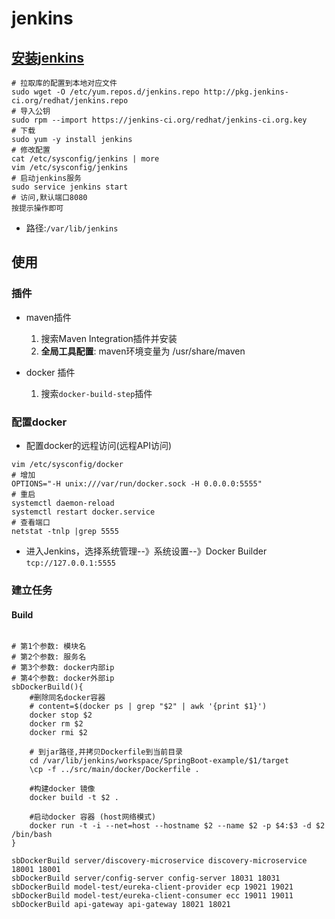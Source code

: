 # jenkins
## [安装jenkins](https://segmentfault.com/a/1190000007086764)
```
# 拉取库的配置到本地对应文件
sudo wget -O /etc/yum.repos.d/jenkins.repo http://pkg.jenkins-ci.org/redhat/jenkins.repo
# 导入公钥
sudo rpm --import https://jenkins-ci.org/redhat/jenkins-ci.org.key
# 下载
sudo yum -y install jenkins
# 修改配置
cat /etc/sysconfig/jenkins | more
vim /etc/sysconfig/jenkins
# 启动jenkins服务  
sudo service jenkins start 
# 访问,默认端口8080
按提示操作即可
```
- 路径:`/var/lib/jenkins`

## 使用
### 插件
- maven插件
    1. 搜索Maven Integration插件并安装
    2. **全局工具配置**: maven环境变量为 /usr/share/maven
    
- docker 插件
    1. 搜索`docker-build-step`插件
    
### 配置docker
- 配置docker的远程访问(远程API访问)
```
vim /etc/sysconfig/docker
# 增加
OPTIONS="-H unix:///var/run/docker.sock -H 0.0.0.0:5555"
# 重启
systemctl daemon-reload  
systemctl restart docker.service 
# 查看端口
netstat -tnlp |grep 5555  
```
- 进入Jenkins，选择系统管理--》系统设置--》Docker Builder
`tcp://127.0.0.1:5555`
### 建立任务
#### Build
```

# 第1个参数: 模块名
# 第2个参数: 服务名
# 第3个参数: docker内部ip
# 第4个参数: docker外部ip
sbDockerBuild(){
	#删除同名docker容器
	# content=$(docker ps | grep "$2" | awk '{print $1}')
	docker stop $2
	docker rm $2
	docker rmi $2

	# 到jar路径,并拷贝Dockerfile到当前目录
	cd /var/lib/jenkins/workspace/SpringBoot-example/$1/target
	\cp -f ../src/main/docker/Dockerfile .

	#构建docker 镜像
	docker build -t $2 .

	#启动docker 容器 (host网络模式)
	docker run -t -i --net=host --hostname $2 --name $2 -p $4:$3 -d $2 /bin/bash
}

sbDockerBuild server/discovery-microservice discovery-microservice 18001 18001  
sbDockerBuild server/config-server config-server 18031 18031 
sbDockerBuild model-test/eureka-client-provider ecp 19021 19021
sbDockerBuild model-test/eureka-client-consumer ecc 19011 19011
sbDockerBuild api-gateway api-gateway 18021 18021

```